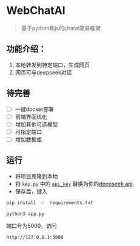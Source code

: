# WebChatAI

> 基于python和js的chatai简易框架

## 功能介绍：

1. 本地转发到特定端口，生成网页
2. 网页可与deepseek对话

## 待完善

- [ ] 一键docker部署
- [ ] 前端界面优化
- [ ] 增加其他可选模型
- [ ] 可指定端口
- [ ] 增加数据库

## 运行

* 将项目克隆到本地
* 将 `key.py` 中的 [`api_key`](./key.py) 替换为你的[deepseek api](https://platform.deepseek.com/api_keys).
* 保存后，键入

```bash
pip install -r  requirements.txt
```
 

```bash
python3 app.py
```

端口号为5000，访问
```bash
http://127.0.0.1:5000
```